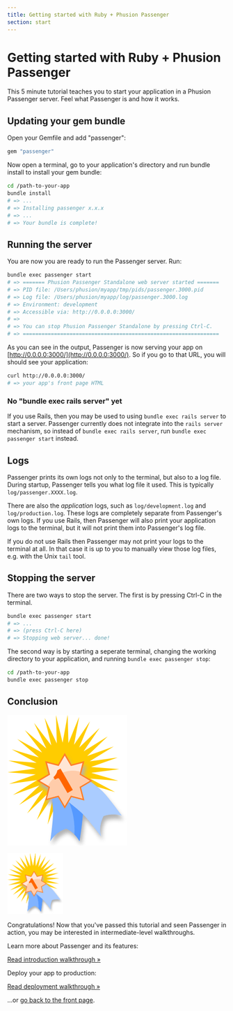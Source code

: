 ```yaml
---
title: Getting started with Ruby + Phusion Passenger
section: start
---
```

# Getting started with Ruby + Phusion Passenger

<p class="lead">This 5 minute tutorial teaches you to start your application in a Phusion Passenger server. Feel what Passenger is and how it works.</p>

## Updating your gem bundle

Open your Gemfile and add "passenger":

~~~ruby
gem "passenger"
~~~

Now open a terminal, go to your application's directory and run bundle install to install your gem bundle:

~~~bash
cd /path-to-your-app
bundle install
# => ...
# => Installing passenger x.x.x
# => ...
# => Your bundle is complete!
~~~

## Running the server

You are now you are ready to run the Passenger server. Run:

~~~bash
bundle exec passenger start
# => ======= Phusion Passenger Standalone web server started =======
# => PID file: /Users/phusion/myapp/tmp/pids/passenger.3000.pid
# => Log file: /Users/phusion/myapp/log/passenger.3000.log
# => Environment: development
# => Accessible via: http://0.0.0.0:3000/
# => 
# => You can stop Phusion Passenger Standalone by pressing Ctrl-C.
# => ===============================================================
~~~

As you can see in the output, Passenger is now serving your app on [http://0.0.0.0:3000/](http://0.0.0.0:3000/). So if you go to that URL, you will should see your application:

~~~bash
curl http://0.0.0.0:3000/
# => your app's front page HTML
~~~

<div class="note">
  <h3 id="no-bundle-exec-rails-server-yet">No "bundle exec rails server" yet</h3>
  <p>If you use Rails, then you may be used to using <code>bundle exec rails server</code> to start a server. Passenger currently does not integrate into the <code>rails server</code> mechanism, so instead of <code>bundle exec rails server</code>, run <code>bundle exec passenger start</code> instead.</p>
</div>

## Logs

Passenger prints its own logs not only to the terminal, but also to a log file. During startup, Passenger tells you what log file it used. This is typically `log/passenger.XXXX.log`.

There are also the *application* logs, such as `log/development.log` and `log/production.log`. These logs are completely separate from Passenger's own logs. If you use Rails, then Passenger will also print your application logs to the terminal, but it will not print them into Passenger's log file.

If you do not use Rails then Passenger may not print your logs to the terminal at all. In that case it is up to you to manually view those log files, e.g. with the Unix `tail` tool.

## Stopping the server

There are two ways to stop the server. The first is by pressing Ctrl-C in the terminal.

~~~bash
bundle exec passenger start
# => ...
# => (press Ctrl-C here)
# => Stopping web server... done!
~~~

The second way is by starting a seperate terminal, changing the working directory to your application, and running `bundle exec passenger stop`:

~~~bash
cd /path-to-your-app
bundle exec passenger stop
~~~

## Conclusion

<p class="hidden-xs"><img src="../../images/award.png" alt="Achievement unlocked. Image taken from https://openclipart.org/detail/60109/award-symbol-by-sheikh_tuhin" class="pull-right"></p>
<p class="visible-xs text-center"><img src="../../images/award.png" alt="Achievement unlocked. Image taken from https://openclipart.org/detail/60109/award-symbol-by-sheikh_tuhin" width="128"></p>

Congratulations! Now that you've passed this tutorial and seen Passenger in action, you may be interested in intermediate-level walkthroughs.

Learn more about Passenger and its features:

<a href="../intro/ruby/" class="btn btn-primary">Read introduction walkthrough &raquo;</a>

Deploy your app to production:

<a href="../deploy/ruby/" class="btn btn-primary">Read deployment walkthrough &raquo;</a>

...or <a href="../..">go back to the front page</a>.
